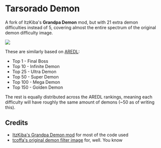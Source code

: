 # Tarsorado Demon

A fork of ItzKiba's **Grandpa Demon** mod, but with 21 extra demon difficulties instead of 5, covering almost the entire spectrum of the original demon difficulty image.

![](oatmealine.tarsorado_demon/filter.png)

These are similarly based on [AREDL](https://aredl.pages.dev/#/):

* Top 1 - Final Boss
* Top 10 - Infinite Demon
* Top 25 - Ultra Demon
* Top 50 - Super Demon
* Top 100 - Mega Demon
* Top 150 - Golden Demon

The rest is equally distributed across the AREDL rankings, meaning each difficulty will have roughly the same amount of demons (~50 as of writing this).

## Credits

* [ItzKiba's Grandpa Demon mod](https://github.com/ItzKiba/GrandpaDemon) for most of the code used
* [tcoffa's original demon filter image](https://twitter.com/tcoffaVEVO5/status/1738193220188672085) for, well. You know